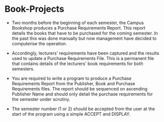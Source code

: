 # Book-Projects

- Two months before the beginning of each semester, the Campus Bookshop produces a
Purchase Requirements Report. This report details the books that have to be
purchased for the coming semester. In the past this was done manually but now
management have decided to computerise the operation.

- Accordingly, lecturers' requirements have been captured and the results used to update
a Purchase Requirements File. This is a permanent file that contains details of the
lecturers' book requirements for both semesters.

- You are required to write a program to produce a Purchase Requirements Report from
the Publisher, Book and Purchase Requirements files. The report should be sequenced
on ascending Publisher Name and should only detail the purchase requirements for the
semester under scrutiny. 

- The semester number (1 or 2) should be accepted from the
user at the start of the program using a simple ACCEPT and DISPLAY.
